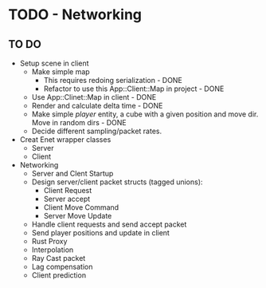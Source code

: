 # TODO - Networking

## TO DO

- Setup scene in client
    - Make simple map
        - This requires redoing serialization - DONE
        - Refactor to use this App::Client::Map in project - DONE
    - Use App::Clinet::Map in client - DONE
    - Render and calculate delta time - DONE
    - Make simple *player* entity, a cube with a given position and move dir. Move in random dirs - DONE
    - Decide different sampling/packet rates.
- Creat Enet wrapper classes
    - Server
    - Client
- Networking
    - Server and Clent Startup
    - Design server/client packet structs (tagged unions): 
        - Client Request
        - Server accept
        - Client Move Command 
        - Server Move Update
    - Handle client requests and send accept packet
    - Send player positions and update in client
    - Rust Proxy
    - Interpolation
    - Ray Cast packet
    - Lag compensation
    - Client prediction


